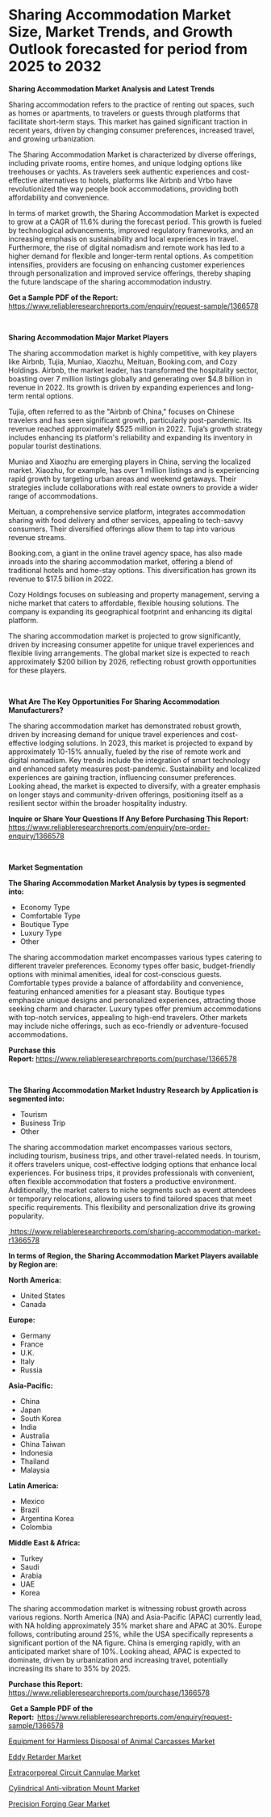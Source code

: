 <p><h1>Sharing Accommodation Market Size, Market Trends, and Growth Outlook forecasted for period from 2025 to 2032</h1></p><p><strong>Sharing Accommodation Market Analysis and Latest Trends</strong></p>
<p><p>Sharing accommodation refers to the practice of renting out spaces, such as homes or apartments, to travelers or guests through platforms that facilitate short-term stays. This market has gained significant traction in recent years, driven by changing consumer preferences, increased travel, and growing urbanization. </p><p>The Sharing Accommodation Market is characterized by diverse offerings, including private rooms, entire homes, and unique lodging options like treehouses or yachts. As travelers seek authentic experiences and cost-effective alternatives to hotels, platforms like Airbnb and Vrbo have revolutionized the way people book accommodations, providing both affordability and convenience.</p><p>In terms of market growth, the Sharing Accommodation Market is expected to grow at a CAGR of 11.6% during the forecast period. This growth is fueled by technological advancements, improved regulatory frameworks, and an increasing emphasis on sustainability and local experiences in travel. Furthermore, the rise of digital nomadism and remote work has led to a higher demand for flexible and longer-term rental options. As competition intensifies, providers are focusing on enhancing customer experiences through personalization and improved service offerings, thereby shaping the future landscape of the sharing accommodation industry.</p></p>
<p><strong>Get a Sample PDF of the Report:&nbsp;</strong> <a href="https://www.reliableresearchreports.com/enquiry/request-sample/1366578?utm_campaign=9&utm_medium=2&utm_source=Github&utm_content=ia&utm_term=22032025&utm_id=sharing-accommodation">https://www.reliableresearchreports.com/enquiry/request-sample/1366578</a></p>
<p>&nbsp;</p>
<p><strong>Sharing Accommodation Major Market Players</strong></p>
<p><p>The sharing accommodation market is highly competitive, with key players like Airbnb, Tujia, Muniao, Xiaozhu, Meituan, Booking.com, and Cozy Holdings. Airbnb, the market leader, has transformed the hospitality sector, boasting over 7 million listings globally and generating over $4.8 billion in revenue in 2022. Its growth is driven by expanding experiences and long-term rental options.</p><p>Tujia, often referred to as the "Airbnb of China," focuses on Chinese travelers and has seen significant growth, particularly post-pandemic. Its revenue reached approximately $525 million in 2022. Tujia’s growth strategy includes enhancing its platform's reliability and expanding its inventory in popular tourist destinations.</p><p>Muniao and Xiaozhu are emerging players in China, serving the localized market. Xiaozhu, for example, has over 1 million listings and is experiencing rapid growth by targeting urban areas and weekend getaways. Their strategies include collaborations with real estate owners to provide a wider range of accommodations.</p><p>Meituan, a comprehensive service platform, integrates accommodation sharing with food delivery and other services, appealing to tech-savvy consumers. Their diversified offerings allow them to tap into various revenue streams.</p><p>Booking.com, a giant in the online travel agency space, has also made inroads into the sharing accommodation market, offering a blend of traditional hotels and home-stay options. This diversification has grown its revenue to $17.5 billion in 2022.</p><p>Cozy Holdings focuses on subleasing and property management, serving a niche market that caters to affordable, flexible housing solutions. The company is expanding its geographical footprint and enhancing its digital platform.</p><p>The sharing accommodation market is projected to grow significantly, driven by increasing consumer appetite for unique travel experiences and flexible living arrangements. The global market size is expected to reach approximately $200 billion by 2026, reflecting robust growth opportunities for these players.</p></p>
<p>&nbsp;</p>
<p><strong>What Are The Key Opportunities For Sharing Accommodation Manufacturers?</strong></p>
<p><p>The sharing accommodation market has demonstrated robust growth, driven by increasing demand for unique travel experiences and cost-effective lodging solutions. In 2023, this market is projected to expand by approximately 10-15% annually, fueled by the rise of remote work and digital nomadism. Key trends include the integration of smart technology and enhanced safety measures post-pandemic. Sustainability and localized experiences are gaining traction, influencing consumer preferences. Looking ahead, the market is expected to diversify, with a greater emphasis on longer stays and community-driven offerings, positioning itself as a resilient sector within the broader hospitality industry.</p></p>
<p><strong>Inquire or Share Your Questions If Any Before Purchasing This Report:</strong> <a href="https://www.reliableresearchreports.com/enquiry/pre-order-enquiry/1366578?utm_campaign=9&utm_medium=2&utm_source=Github&utm_content=ia&utm_term=22032025&utm_id=sharing-accommodation">https://www.reliableresearchreports.com/enquiry/pre-order-enquiry/1366578</a></p>
<p>&nbsp;</p>
<p><strong>Market Segmentation</strong></p>
<p><strong>The Sharing Accommodation Market Analysis by types is segmented into:</strong></p>
<p><ul><li>Economy Type</li><li>Comfortable Type</li><li>Boutique Type</li><li>Luxury Type</li><li>Other</li></ul></p>
<p><p>The sharing accommodation market encompasses various types catering to different traveler preferences. Economy types offer basic, budget-friendly options with minimal amenities, ideal for cost-conscious guests. Comfortable types provide a balance of affordability and convenience, featuring enhanced amenities for a pleasant stay. Boutique types emphasize unique designs and personalized experiences, attracting those seeking charm and character. Luxury types offer premium accommodations with top-notch services, appealing to high-end travelers. Other markets may include niche offerings, such as eco-friendly or adventure-focused accommodations.</p></p>
<p><strong>Purchase this Report:&nbsp;</strong><a href="https://www.reliableresearchreports.com/purchase/1366578?utm_campaign=9&utm_medium=2&utm_source=Github&utm_content=ia&utm_term=22032025&utm_id=sharing-accommodation">https://www.reliableresearchreports.com/purchase/1366578</a></p>
<p>&nbsp;</p>
<p><strong>The Sharing Accommodation Market Industry Research by Application is segmented into:</strong></p>
<p><ul><li>Tourism</li><li>Business Trip</li><li>Other</li></ul></p>
<p><p>The sharing accommodation market encompasses various sectors, including tourism, business trips, and other travel-related needs. In tourism, it offers travelers unique, cost-effective lodging options that enhance local experiences. For business trips, it provides professionals with convenient, often flexible accommodation that fosters a productive environment. Additionally, the market caters to niche segments such as event attendees or temporary relocations, allowing users to find tailored spaces that meet specific requirements. This flexibility and personalization drive its growing popularity.</p></p>
<p><a href="https://www.reliableresearchreports.com/sharing-accommodation-market-r1366578?utm_campaign=9&utm_medium=2&utm_source=Github&utm_content=ia&utm_term=22032025&utm_id=sharing-accommodation">&nbsp;https://www.reliableresearchreports.com/sharing-accommodation-market-r1366578</a></p>
<p><strong>In terms of Region, the Sharing Accommodation Market Players available by Region are:</strong></p>
<p>
    <p> <strong> North America: </strong>
        <ul>
            <li>United States</li>
            <li>Canada</li>
        </ul>
        </p> 
    <p> <strong> Europe: </strong>
        <ul>
            <li>Germany</li>
            <li>France</li>
            <li>U.K.</li>
            <li>Italy</li>
            <li>Russia</li>
        </ul>
        </p> 
    <p> <strong> Asia-Pacific: </strong>
        <ul>
            <li>China</li>
            <li>Japan</li>
            <li>South Korea</li>
            <li>India</li>
            <li>Australia</li>
            <li>China Taiwan</li>
            <li>Indonesia</li>
            <li>Thailand</li>
            <li>Malaysia</li>
        </ul>
        </p> 
    <p> <strong> Latin America: </strong>
        <ul>
            <li>Mexico</li>
            <li>Brazil</li>
            <li>Argentina Korea</li>
            <li>Colombia</li>
        </ul>
        </p> 
    <p> <strong> Middle East & Africa: </strong>
        <ul>
            <li>Turkey</li>
            <li>Saudi</li>
            <li>Arabia</li>
            <li>UAE</li>
            <li>Korea</li>
        </ul>
    </p>
    </p>
<p><p>The sharing accommodation market is witnessing robust growth across various regions. North America (NA) and Asia-Pacific (APAC) currently lead, with NA holding approximately 35% market share and APAC at 30%. Europe follows, contributing around 25%, while the USA specifically represents a significant portion of the NA figure. China is emerging rapidly, with an anticipated market share of 10%. Looking ahead, APAC is expected to dominate, driven by urbanization and increasing travel, potentially increasing its share to 35% by 2025.</p></p>
<p><strong>Purchase this Report: </strong><a href="https://www.reliableresearchreports.com/purchase/1366578?utm_campaign=9&utm_medium=2&utm_source=Github&utm_content=ia&utm_term=22032025&utm_id=sharing-accommodation">https://www.reliableresearchreports.com/purchase/1366578</a></p>
<p>&nbsp;<strong>Get a Sample PDF of the Report:&nbsp;&nbsp;</strong><a href="https://www.reliableresearchreports.com/enquiry/request-sample/1366578?utm_campaign=9&utm_medium=2&utm_source=Github&utm_content=ia&utm_term=22032025&utm_id=sharing-accommodation">https://www.reliableresearchreports.com/enquiry/request-sample/1366578</a></p>
<p><strong></strong></p>
<p><p><a href="https://github.com/knipsfilip8f/Market-Research-Report-List-1/blob/main/equipment-for-harmless-disposal-of-animal-carcasses-market.md?utm_campaign=9&utm_medium=2&utm_source=Github&utm_content=ia&utm_term=22032025&utm_id=sharing-accommodation">Equipment for Harmless Disposal of Animal Carcasses Market</a></p><p><a href="https://github.com/ghimergela93/Market-Research-Report-List-1/blob/main/eddy-retarder-market.md?utm_campaign=9&utm_medium=2&utm_source=Github&utm_content=ia&utm_term=22032025&utm_id=sharing-accommodation">Eddy Retarder Market</a></p><p><a href="https://github.com/ogbadujonito22/Market-Research-Report-List-1/blob/main/extracorporeal-circuit-cannulae-market.md?utm_campaign=9&utm_medium=2&utm_source=Github&utm_content=ia&utm_term=22032025&utm_id=sharing-accommodation">Extracorporeal Circuit Cannulae Market</a></p><p><a href="https://github.com/dovbusmrking/Market-Research-Report-List-1/blob/main/cylindrical-anti-vibration-mount-market.md?utm_campaign=9&utm_medium=2&utm_source=Github&utm_content=ia&utm_term=22032025&utm_id=sharing-accommodation">Cylindrical Anti-vibration Mount Market</a></p><p><a href="https://github.com/azetehhasle/Market-Research-Report-List-1/blob/main/precision-forging-gear-market.md?utm_campaign=9&utm_medium=2&utm_source=Github&utm_content=ia&utm_term=22032025&utm_id=sharing-accommodation">Precision Forging Gear Market</a></p></p>